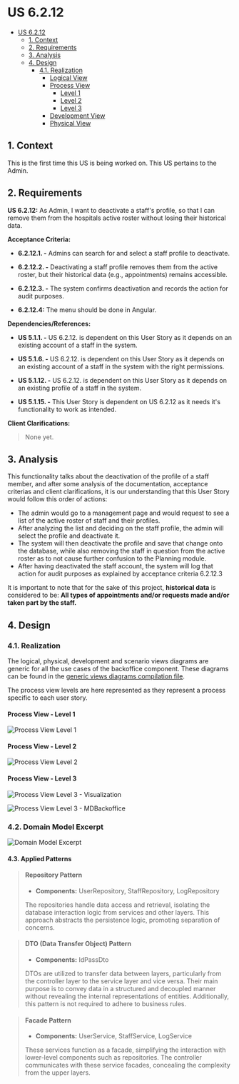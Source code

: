 # US 6.2.12

<!-- TOC -->
- [US 6.2.12](#us-6212)
  - [1. Context](#1-context)
  - [2. Requirements](#2-requirements)
  - [3. Analysis](#3-analysis)
  - [4. Design](#4-design)
    - [4.1. Realization](#41-realization)
      - [Logical View](#logical-view)
      - [Process View](#process-view)
        - [Level 1](#level-1)
        - [Level 2](#level-2)
        - [Level 3](#level-3)
      - [Development View](#development-view)
      - [Physical View](#physical-view)
<!-- TOC -->

## 1. Context

This is the first time this US is being worked on.
This US pertains to the Admin.

## 2. Requirements

**US 6.2.12:** As Admin, I want to deactivate a staff's profile, so that I can remove them from the hospitals active roster without losing their historical data.

**Acceptance Criteria:**

- **6.2.12.1. -** Admins can search for and select a staff profile to deactivate. 

- **6.2.12.2. -** Deactivating a staff profile removes them from the active roster, but their historical data (e.g., appointments) 
remains accessible. 

- **6.2.12.3. -** The system confirms deactivation and records the action for audit purposes. 

- **6.2.12.4:** The menu should be done in Angular.

**Dependencies/References:**

- **US 5.1.1. -** US 6.2.12. is dependent on this User Story as it depends on an existing account of a staff in the system.

- **US 5.1.6. -** US 6.2.12. is dependent on this User Story as it depends on an existing account of a staff in the system with the right permissions.

- **US 5.1.12. -** US 6.2.12. is dependent on this User Story as it depends on an existing profile of a staff in the system.

- **US 5.1.15. -** This User Story is dependent on US 6.2.12 as it needs it's functionality to work as intended.

**Client Clarifications:**

> None yet.

## 3. Analysis

This functionality talks about the deactivation of the profile of a staff member, and after some analysis of the documentation, acceptance criterias and client clarifications, it is our understanding that this User Story would follow this order of actions:

- The admin would go to a management page and would request to see a list of the active roster of staff and their profiles.
- After analyzing the list and deciding on the staff profile, the admin will select the profile and deactivate it.
- The system will then deactivate the profile and save that change onto the database, while also removing the staff in question from the active roster as to not cause further confusion to the Planning module.
- After having deactivated the staff account, the system will log that action for audit purposes as explained by acceptance criteria 6.2.12.3

It is important to note that for the sake of this project, **historical data** is considered to be:
**All types of appointments and/or requests made and/or taken part by the staff.**

## 4. Design

### 4.1. Realization

The logical, physical, development and scenario views diagrams are generic for all the use cases of the backoffice component.
These diagrams can be found in the [generic views diagrams compilation file](../../team-decisions/views/general-views.md).

The process view levels are here represented as they represent a process specific to each user story.

#### Process View - Level 1

![Process View Level 1](Diagrams\Views\process-view-level-1.svg)

#### Process View - Level 2

![Process View Level 2](Diagrams\Views\process-view-level-2.svg)

#### Process View - Level 3

![Process View Level 3 - Visualization](Diagrams\Views\process-view-level-3-visualization.svg)

![Process View Level 3 - MDBackoffice](Diagrams\Views\process-view-level-3.svg)

### 4.2. Domain Model Excerpt

![Domain Model Excerpt](Diagrams\Domain-Model\domain-model-excerpt.svg)

#### 4.3. Applied Patterns

> #### **Repository Pattern**
>
>* **Components:** UserRepository, StaffRepository, LogRepository
>
> The repositories handle data access and retrieval, isolating the database interaction logic from services and other 
> layers. This approach abstracts the persistence logic, promoting separation of concerns.


> #### **DTO (Data Transfer Object) Pattern**
>
>* **Components:** IdPassDto
>
> DTOs are utilized to transfer data between layers, particularly from the controller layer to the service layer and 
> vice versa. Their main purpose is to convey data in a structured and decoupled manner without revealing the internal 
> representations of entities. Additionally, this pattern is not required to adhere to business rules.


> #### **Facade Pattern**
>
>* **Components:** UserService, StaffService, LogService
>
> These services function as a facade, simplifying the interaction with lower-level components such as repositories. 
> The controller communicates with these service facades, concealing the complexity from the upper layers.

